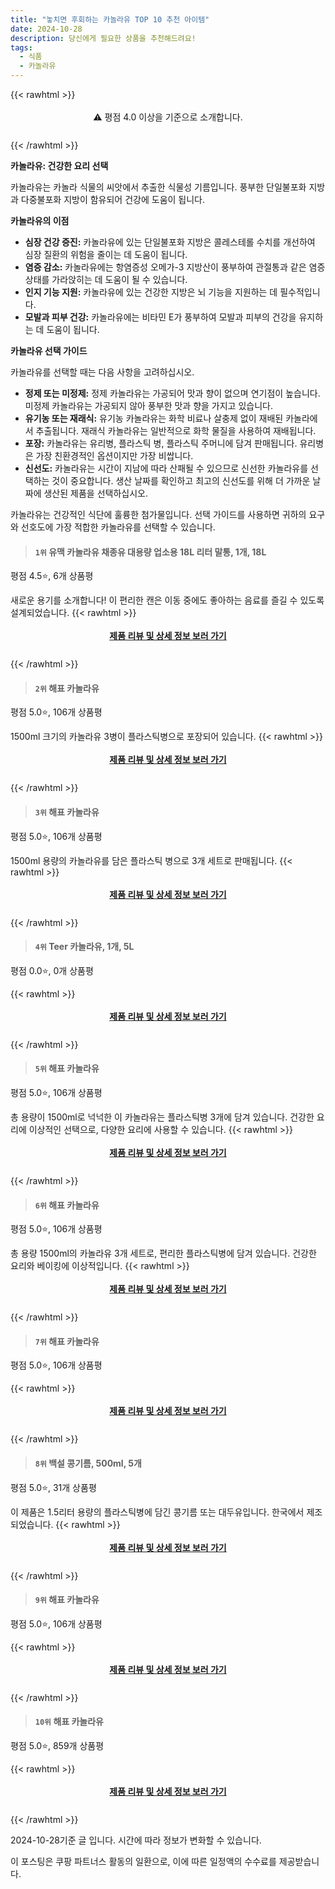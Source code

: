 ```yaml
---
title: "놓치면 후회하는 카놀라유 TOP 10 추천 아이템"
date: 2024-10-28
description: 당신에게 필요한 상품을 추천해드려요!
tags:
  - 식품
  - 카놀라유
---
```

{{< rawhtml >}}<div class="toc" style="text-align: center; height: 50px; line-height: 2;">  <p>⚠️ 평점 4.0 이상을 기준으로 소개합니다.<br></p></div> {{< /rawhtml >}}

**카놀라유: 건강한 요리 선택**

카놀라유는 카놀라 식물의 씨앗에서 추출한 식물성 기름입니다. 풍부한 단일불포화 지방과 다중불포화 지방이 함유되어 건강에 도움이 됩니다.

**카놀라유의 이점**

* **심장 건강 증진:** 카놀라유에 있는 단일불포화 지방은 콜레스테롤 수치를 개선하여 심장 질환의 위험을 줄이는 데 도움이 됩니다.
* **염증 감소:** 카놀라유에는 항염증성 오메가-3 지방산이 풍부하여 관절통과 같은 염증 상태를 가라앉히는 데 도움이 될 수 있습니다.
* **인지 기능 지원:** 카놀라유에 있는 건강한 지방은 뇌 기능을 지원하는 데 필수적입니다.
* **모발과 피부 건강:** 카놀라유에는 비타민 E가 풍부하여 모발과 피부의 건강을 유지하는 데 도움이 됩니다.

**카놀라유 선택 가이드**

카놀라유를 선택할 때는 다음 사항을 고려하십시오.

* **정제 또는 미정제:** 정제 카놀라유는 가공되어 맛과 향이 없으며 연기점이 높습니다. 미정제 카놀라유는 가공되지 않아 풍부한 맛과 향을 가지고 있습니다.
* **유기농 또는 재래식:** 유기농 카놀라유는 화학 비료나 살충제 없이 재배된 카놀라에서 추출됩니다. 재래식 카놀라유는 일반적으로 화학 물질을 사용하여 재배됩니다.
* **포장:** 카놀라유는 유리병, 플라스틱 병, 플라스틱 주머니에 담겨 판매됩니다. 유리병은 가장 친환경적인 옵션이지만 가장 비쌉니다.
* **신선도:** 카놀라유는 시간이 지남에 따라 산패될 수 있으므로 신선한 카놀라유를 선택하는 것이 중요합니다. 생산 날짜를 확인하고 최고의 신선도를 위해 더 가까운 날짜에 생산된 제품을 선택하십시오.

카놀라유는 건강적인 식단에 훌륭한 첨가물입니다. 선택 가이드를 사용하면 귀하의 요구와 선호도에 가장 적합한 카놀라유를 선택할 수 있습니다.


>#### `1위` 유맥 카놀라유 채종유 대용량 업소용 18L 리터 말통, 1개, 18L
평점 4.5⭐, 6개 상품평

새로운 용기를 소개합니다! 이 편리한 캔은 이동 중에도 좋아하는 음료를 즐길 수 있도록 설계되었습니다.
{{< rawhtml >}}<div class="toc" style="text-align: center; height: 50px; line-height: 2;"><p><b><a href="https://link.coupang.com/re/AFFSDP?lptag=AF5033054&pageKey=7863115948&itemId=21462578304&vendorItemId=88517018779&traceid=V0-153-408dcd43d5eeccc9&clickBeacon=0848e520-94d3-11ef-baf6-6eefc90c3657%7E3&requestid=20241028111916954318190013&token=31850C%7CMIXED">제품 리뷰 및 상세 정보 보러 가기</a></b><br></p> </div>{{< /rawhtml >}}

>#### `2위` 해표 카놀라유
평점 5.0⭐, 106개 상품평

1500ml 크기의 카놀라유 3병이 플라스틱병으로 포장되어 있습니다.
{{< rawhtml >}}<div class="toc" style="text-align: center; height: 50px; line-height: 2;"><p><b><a href="https://link.coupang.com/re/AFFSDP?lptag=AF5033054&pageKey=988704&itemId=15588691900&vendorItemId=84994382771&traceid=V0-153-2a82f6c8851e42eb&requestid=20241028111916954318190013&token=31850C%7CMIXED">제품 리뷰 및 상세 정보 보러 가기</a></b><br></p> </div>{{< /rawhtml >}}

>#### `3위` 해표 카놀라유
평점 5.0⭐, 106개 상품평

1500ml 용량의 카놀라유를 담은 플라스틱 병으로 3개 세트로 판매됩니다.
{{< rawhtml >}}<div class="toc" style="text-align: center; height: 50px; line-height: 2;"><p><b><a href="https://link.coupang.com/re/AFFSDP?lptag=AF5033054&pageKey=988704&itemId=18877618217&vendorItemId=3000080376&traceid=V0-153-2a82f6c8851e42eb&requestid=20241028111916954318190013&token=31850C%7CMIXED">제품 리뷰 및 상세 정보 보러 가기</a></b><br></p> </div>{{< /rawhtml >}}

>#### `4위` Teer 카놀라유, 1개, 5L
평점 0.0⭐, 0개 상품평


{{< rawhtml >}}<div class="toc" style="text-align: center; height: 50px; line-height: 2;"><p><b><a href="https://link.coupang.com/re/AFFSDP?lptag=AF5033054&pageKey=8354050565&itemId=24137457540&vendorItemId=91156392359&traceid=V0-153-8b60e0ad72bd5de7&clickBeacon=0848e520-94d3-11ef-b562-e22684d45e74%7E3&requestid=20241028111916954318190013&token=31850C%7CMIXED">제품 리뷰 및 상세 정보 보러 가기</a></b><br></p> </div>{{< /rawhtml >}}

>#### `5위` 해표 카놀라유
평점 5.0⭐, 106개 상품평

총 용량이 1500ml로 넉넉한 이 카놀라유는 플라스틱병 3개에 담겨 있습니다. 건강한 요리에 이상적인 선택으로, 다양한 요리에 사용할 수 있습니다.
{{< rawhtml >}}<div class="toc" style="text-align: center; height: 50px; line-height: 2;"><p><b><a href="https://link.coupang.com/re/AFFSDP?lptag=AF5033054&pageKey=988704&itemId=38712342&vendorItemId=84994383303&traceid=V0-153-2a82f6c8851e42eb&requestid=20241028111916954318190013&token=31850C%7CMIXED">제품 리뷰 및 상세 정보 보러 가기</a></b><br></p> </div>{{< /rawhtml >}}

>#### `6위` 해표 카놀라유
평점 5.0⭐, 106개 상품평

총 용량 1500ml의 카놀라유 3개 세트로, 편리한 플라스틱병에 담겨 있습니다. 건강한 요리와 베이킹에 이상적입니다.
{{< rawhtml >}}<div class="toc" style="text-align: center; height: 50px; line-height: 2;"><p><b><a href="https://link.coupang.com/re/AFFSDP?lptag=AF5033054&pageKey=988704&itemId=515123372&vendorItemId=85322098211&traceid=V0-153-2a82f6c8851e42eb&requestid=20241028111916954318190013&token=31850C%7CMIXED">제품 리뷰 및 상세 정보 보러 가기</a></b><br></p> </div>{{< /rawhtml >}}

>#### `7위` 해표 카놀라유
평점 5.0⭐, 106개 상품평


{{< rawhtml >}}<div class="toc" style="text-align: center; height: 50px; line-height: 2;"><p><b><a href="https://link.coupang.com/re/AFFSDP?lptag=AF5033054&pageKey=988704&itemId=22621105899&vendorItemId=3000992284&traceid=V0-153-2a82f6c8851e42eb&requestid=20241028111916954318190013&token=31850C%7CMIXED">제품 리뷰 및 상세 정보 보러 가기</a></b><br></p> </div>{{< /rawhtml >}}

>#### `8위` 백설 콩기름, 500ml, 5개
평점 5.0⭐, 31개 상품평

이 제품은 1.5리터 용량의 플라스틱병에 담긴 콩기름 또는 대두유입니다. 한국에서 제조되었습니다.
{{< rawhtml >}}<div class="toc" style="text-align: center; height: 50px; line-height: 2;"><p><b><a href="https://link.coupang.com/re/AFFSDP?lptag=AF5033054&pageKey=6868327824&itemId=24293076918&vendorItemId=91309168707&traceid=V0-153-850f4517a359521c&clickBeacon=0848e520-94d3-11ef-85d1-7c3a545a291e%7E3&requestid=20241028111916954318190013&token=31850C%7CMIXED">제품 리뷰 및 상세 정보 보러 가기</a></b><br></p> </div>{{< /rawhtml >}}

>#### `9위` 해표 카놀라유
평점 5.0⭐, 106개 상품평


{{< rawhtml >}}<div class="toc" style="text-align: center; height: 50px; line-height: 2;"><p><b><a href="https://link.coupang.com/re/AFFSDP?lptag=AF5033054&pageKey=988704&itemId=19583532787&vendorItemId=3000014846&traceid=V0-153-2a82f6c8851e42eb&requestid=20241028111916954318190013&token=31850C%7CMIXED">제품 리뷰 및 상세 정보 보러 가기</a></b><br></p> </div>{{< /rawhtml >}}

>#### `10위` 해표 카놀라유
평점 5.0⭐, 859개 상품평


{{< rawhtml >}}<div class="toc" style="text-align: center; height: 50px; line-height: 2;"><p><b><a href="https://link.coupang.com/re/AFFSDP?lptag=AF5033054&pageKey=8179793944&itemId=18626780197&vendorItemId=85762154659&traceid=V0-153-c7f489d811be4e75&requestid=20241028111916954318190013&token=31850C%7CMIXED">제품 리뷰 및 상세 정보 보러 가기</a></b><br></p> </div>{{< /rawhtml >}}


2024-10-28기준 글 입니다.
시간에 따라 정보가 변화할 수 있습니다.

이 포스팅은 쿠팡 파트너스 활동의 일환으로, 이에 따른 일정액의 수수료를 제공받습니다.